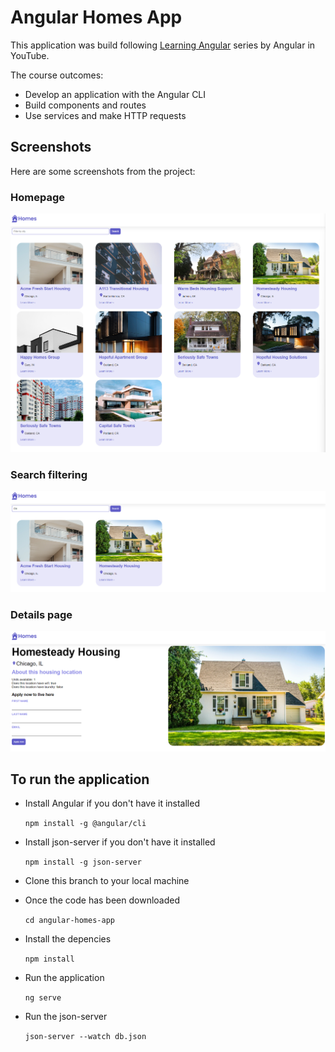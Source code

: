 # Angular Homes App

This application was build following [Learning Angular](https://goo.gle/Learning-Angular) series by Angular in YouTube.

The course outcomes:
- Develop an application with the Angular CLI
- Build components and routes
- Use services and make HTTP requests

## Screenshots

Here are some screenshots from the project:

### Homepage
![Homepage](src/assets/Homepage.png)

### Search filtering
![Search filtering](src/assets/Search%20filter.png)

### Details page
![Details page](src/assets/Details%20page.png)

## To run the application

- Install Angular if you don't have it installed

  `npm install -g @angular/cli`

- Install json-server if you don't have it installed

  `npm install -g json-server`

- Clone this branch to your local machine

- Once the code has been downloaded

  `cd angular-homes-app`

- Install the depencies

  `npm install`

- Run the application 

  `ng serve`

- Run the json-server

  `json-server --watch db.json`